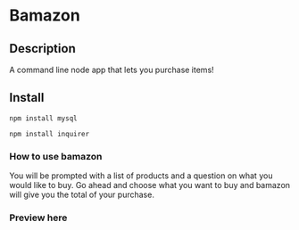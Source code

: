 # Bamazon

## Description
A command line node app that lets you purchase items!

## Install

```
npm install mysql
```
```
npm install inquirer
```

### How to use bamazon

You will be prompted with a list of products and a question on what you would like to buy. Go ahead and choose what you want to buy and bamazon will give you the total of your purchase.

### Preview here
